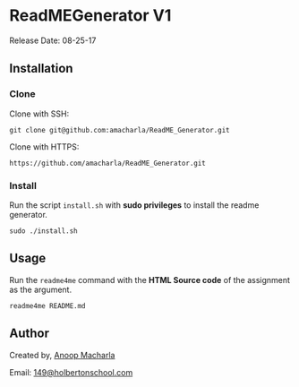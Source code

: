 # ReadMEGenerator V1
Release Date: 08-25-17

## Installation
### Clone
Clone with SSH:
```SSH
git clone git@github.com:amacharla/ReadME_Generator.git
```

Clone with HTTPS:
```HTTPS
https://github.com/amacharla/ReadME_Generator.git
```

### Install
Run the script `install.sh` with **sudo privileges** to install the readme generator.
```Install
sudo ./install.sh
```

## Usage
Run the `readme4me` command with the **HTML Source code** of the assignment as the argument.
```Usage
readme4me README.md
```
## Author
Created by, [Anoop Macharla](https://www.linkedin.com/in/amacharla/)

Email: 149@holbertonschool.com


